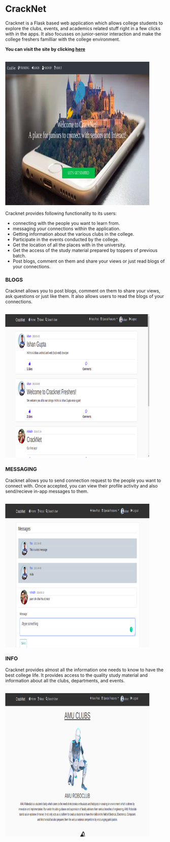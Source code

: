 # CrackNet

Cracknet is a Flask based web application which allows college students to explore the clubs, events, and academics related stuff right in a few clicks with in the apps. It also focusses on junior-senior interaction and make the college freshers familliar with the college environment.

**You can visit the site by clicking [here](http://crack-net.herokuapp.com/)**

<br>
  <img src="/Screenshot from 2021-04-08 18-40-13.png" width="90%" height="450px">
<br>

Cracknet provides following functionality to its users:

* connecting with the people you want to learn from.
* messaging your connections within the application.
* Getting information about the various clubs in the college.
* Participate in the events conducted by the college.
* Get the location of all the places with in the university.
* Get the access of the study material prepared by toppers of previous batch.
* Post blogs, comment on them and share your views or just read blogs of your connections.

### BLOGS

Cracknet allows you to post blogs, comment on them to share your views, ask questions or just like them. It also allows users to read the blogs of your connections.

<br>
  <img src="/Screenshot from 2021-04-08 18-40-43.png" width="90%" height="450px">
<br>

### MESSAGING

Cracknet allows you to send connection request to the people you want to connect with. Once accepted, you can view their profile activity and also send/recieve in-app messages to them.

<br>
  <img src="/Screenshot from 2021-04-08 18-41-45.png" width="90%" height="450px">
<br>

### INFO

Cracknet provides almost all the information one needs to know to have the best college life. It provides access to the quality study material and information about all the clubs, departments, and events.

<br>
  <img src="/Screenshot from 2021-04-08 18-42-03.png" width="90%" height="450px">
<br>
